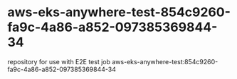 # aws-eks-anywhere-test-854c9260-fa9c-4a86-a852-097385369844-34
repository for use with E2E test job aws-eks-anywhere-test:854c9260-fa9c-4a86-a852-097385369844-34
